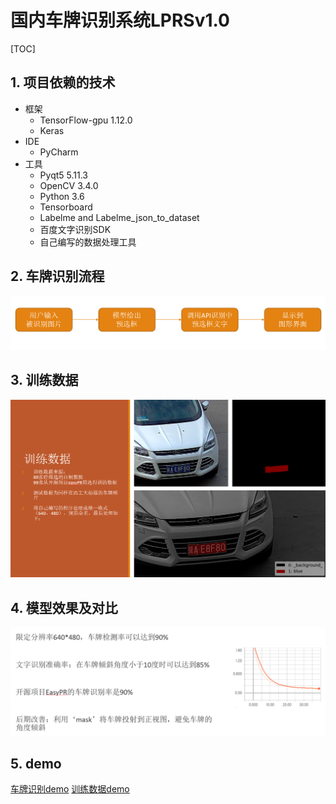 # 国内车牌识别系统LPRSv1.0
[TOC]

## 1. 项目依赖的技术

- 框架
  - TensorFlow-gpu 1.12.0
  - Keras
- IDE
  - PyCharm
- 工具
  - Pyqt5 5.11.3
  - OpenCV 3.4.0
  - Python 3.6
  - Tensorboard
  - Labelme and Labelme_json_to_dataset
  - 百度文字识别SDK
  - 自己编写的数据处理工具

## 2. 车牌识别流程

![1552562529249](images/1552562529249.png)

## 3. 训练数据

![1552562599079](images/1552562599079.png)



## 4. 模型效果及对比

![1552562711629](images/1552562711629.png)

## 5. demo
[车牌识别demo](https://www.youtube.com/embed/hl3dR3F_fTw)
[训练数据demo](https://www.youtube.com/embed/ejMba90SIZU)



